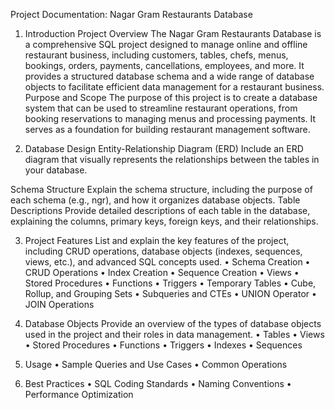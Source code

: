 Project Documentation: Nagar Gram Restaurants Database

1.	Introduction
Project Overview
The Nagar Gram Restaurants Database is a comprehensive SQL project designed to manage online and offline restaurant business, including customers, tables, chefs, menus, bookings, orders, payments, cancellations, employees, and more. It provides a structured database schema and a wide range of database objects to facilitate efficient data management for a restaurant business.
Purpose and Scope
The purpose of this project is to create a database system that can be used to streamline restaurant operations, from booking reservations to managing menus and processing payments. It serves as a foundation for building restaurant management software.

2.	Database Design
Entity-Relationship Diagram (ERD)
Include an ERD diagram that visually represents the relationships between the tables in your database.

Schema Structure
Explain the schema structure, including the purpose of each schema (e.g., ngr), and how it organizes database objects.
Table Descriptions
Provide detailed descriptions of each table in the database, explaining the columns, primary keys, foreign keys, and their relationships.

3.	Project Features
List and explain the key features of the project, including CRUD operations, database objects (indexes, sequences, views, etc.), and advanced SQL concepts used.
•	Schema Creation
•	CRUD Operations
•	Index Creation
•	Sequence Creation
•	Views
•	Stored Procedures
•	Functions
•	Triggers
•	Temporary Tables
•	Cube, Rollup, and Grouping Sets
•	Subqueries and CTEs
•	UNION Operator
•	JOIN Operations

4.	Database Objects
Provide an overview of the types of database objects used in the project and their roles in data management.
•	Tables
•	Views
•	Stored Procedures
•	Functions
•	Triggers
•	Indexes
•	Sequences

5.	Usage
•	Sample Queries and Use Cases
•	Common Operations

6.	Best Practices
•	SQL Coding Standards
•	Naming Conventions
•	Performance Optimization



